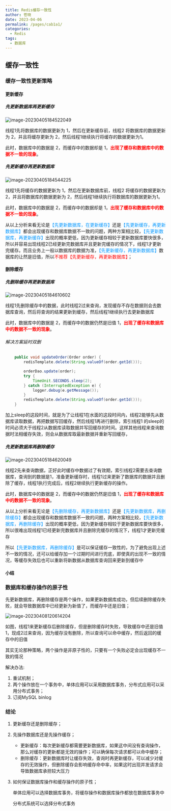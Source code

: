 ```yaml
---
title: Redis缓存一致性
author: 苍晓
date: 2023-04-06
permalink: /pages/cab1a1/
categories: 
  - Redis
tags: 
  - 数据库
---
```

## 缓存一致性

### 缓存一致性更新策略

#### 更新缓存

##### 先更新数据库再更新缓存

![image-20230405184522049](./assets/./image-20230405184522049.png)

线程1先将数据库的数据更新为 1，然后在更新缓存前，线程2 将数据库的数据更新为 2，并且将缓存更新为 2，然后线程1继续执行将缓存的数据更新为1。

此时，数据库中的数据是 2，而缓存中的数据却是 1，**<span style="color: red;">出现了缓存和数据库中的数据不一致的现象</span>**。

##### 先更新缓存再更新数据库

![image-20230405184544225](./assets/image-20230405184544225.png)

线程1先将缓存的数据更新为 1，然后在更新数据库前，线程2 将缓存的数据更新为 2，并且将数据库的数据更新为 2，然后线程1继续执行将数据库的数据更新为1。

此时，数据库中的数据是 2，而缓存中的数据却是 1，**<span style="color: red;">出现了缓存和数据库中的数据不一致的现象</span>**。

从以上分析来看无论是<span style="color: rgb(0, 150, 255);">【先更新数据库，在更新缓存】</span>还是<span style="color: rgb(0, 150, 255);">【先更新缓存，再更新数据库】</span>都会出现缓存和数据库数据不一致的问题，两种方案相比较，<span style="color: rgb(0, 150, 255);">【先更新数据库，再更新缓存】</span>出现的概率更低，因为更新缓存相较于更新数据库要快很多，所以并容易出现线程2已经更新完数据库并且更新完缓存的情况下，线程1才更新完缓存。而且业务上一般以数据库的数据为准，<span style="color: rgb(0, 150, 255);">【先更新缓存，再更新数据库】</span>数据库的让然是旧值，所以<span style="color: red;">不推荐【先更新缓存，再更新数据库】</span>；

#### 删除缓存

##### 先删除缓存再更新数据库

![image-20230405184610602](./assets/image-20230405184610602.png)

线程1先删除缓存中的数据，此时线程2过来查询，发现缓存不存在数据则会去数据库查询，然后将查询的结果更新到缓存，然后线程1继续执行去更新数据库

此时，数据库中的数据是 2，而缓存中的数据仍然是旧值 1，**<span style="color: red;">出现了缓存和数据库中的数据不一致的现象</span>**。

###### 解决方案延时双删

```java
    public void updateOrder(Order order) {
        redisTemplate.delete(String.valueOf(order.getId()));

        orderDao.update(order);
        try {
            TimeUnit.SECONDS.sleep(2);
        } catch (InterruptedException e) {
            logger.debug(e.getMessage());
        }
        redisTemplate.delete(String.valueOf(order.getId()));
    }
```

加上sleep的这段时间，就是为了让线程1在水面的这段时间内，线程2能够先从数据库读取数据，再把数据写回缓存，然后线程1再进行删除，索引线程1 的sleep的时间必须大于线程2从数据库读取数据并写回缓存的时间。这样其他线程来查询数据时法相缓存失效，则会从数据库取最新数据并重新写回缓存，

##### 先更新数据库再删除缓存

![image-20230405184620049](./assets/image-20230405184620049.png)

线程2先来查询数据，正好此时缓存中数据过了有效期，索引线程2需要去查询数据库，查询到的数据是1，准备更新缓存时，线程1过来更新了数据库的数据并且删除了缓存，线程1执行完成后，线程2继续执行更新缓存的操作。

此时，数据库中的数据是 2，而缓存中的数据仍然是旧值 1，**<span style="color: red;">出现了缓存和数据库中的数据不一致的现象</span>**。

从以上分析来看无论是<span style="color: rgb(0, 150, 255);">【先删除缓存，再更新数据库】</span>还是<span style="color: rgb(0, 150, 255);">【先更新数据库，再删除缓存】</span>都会出现缓存和数据库数据不一致的问题，两种方案相比较，<span style="color: rgb(0, 150, 255);">【先更新数据库，再删除缓存】</span>出现的概率更低，因为更新缓存相较于更新数据库要快很多，所以很难出现线程1已经更新完数据库并且删除完缓存的情况下，线程1才更新完缓存

所以<span style="color: rgb(0, 150, 255);">【先更新数据库，再删除缓存】</span>是可以保证缓存一致性的，为了避免出现上述不一致的情况，还可以给缓存加一个过期时间进行兜底，即使真的出现不一致的情况，等缓存失效后也可以重新将新数据从数据库查询回来更新到缓存中

#### 小结



### 数据库和缓存操作的原子性

先更新数据库，再删除缓存是两个操作，如果更新数据库成功，但后续删除缓存失败，就会导致数据库中已经更新为新值了，而缓存中还是旧值；

![image-20230408120614204](./assets/image-20230408120614204.png)

如图，线程1来更新缓存后删除缓存，但是删除缓存时失败，导致缓存中还是旧值 1，现成2过来查询，因为缓存没有删除，所以查询可以命中缓存，然后返回的缓存中的旧值

其实无论那种策略，两个操作是非原子性的，只要有一个失败必定会出现缓存不一致的情况

解决办法:

1.   重试机制；
2.   两个操作放在一个事务中，单体应用可以采用数据库事务，分布式应用可以采用分布式事务；
3.   订阅MySQL binlog

### 结论

1.   更新缓存还是删除缓存；

2.   先操作数据库还是先操作缓存；

     -   更新缓存：每次更新缓存都需要更新数据库，如果这中间没有查询操作，那么对缓存的更新都是无效的操作；可以确保每次请求都可以命中缓存；
     -   删除缓存：更新数据库时让缓存失效，查询时再更新缓存，可以减少对缓存的无效操作，但删除缓存会影响缓存命中率，如果这时出现并发请求会导致数据库承担较大压力

3.   如何保证数据库操作和缓存操作的原子性；

     单体应用可以选择数据库事务，将缓存操作和数据库操作都放在数据库事务中

     分布式系统可以选择分布式事务